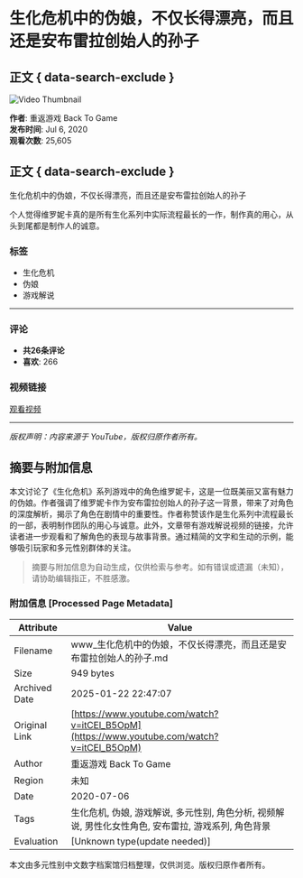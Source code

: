 # 生化危机中的伪娘，不仅长得漂亮，而且还是安布雷拉创始人的孙子

## 正文 { data-search-exclude }


![Video Thumbnail](https://i.ytimg.com/vi/hYwaL0qzgRg/hqdefault.jpg?sqp=-oaymwEmCKgBEF5IWvKriqkDGQgBFQAAiEIYAdgBAeIBCggYEAIYBjgBQAE=&rs=AOn4CLCSdwLHQsfYYMrMToDtbrxcjOAo2g)

**作者**: 重返游戏 Back To Game  
**发布时间**: Jul 6, 2020  
**观看次数**: 25,605  

## 正文 { data-search-exclude }

生化危机中的伪娘，不仅长得漂亮，而且还是安布雷拉创始人的孙子

个人觉得维罗妮卡真的是所有生化系列中实际流程最长的一作，制作真的用心，从头到尾都是制作人的诚意。

### 标签
- 生化危机
- 伪娘
- 游戏解说

---

### 评论
- **共26条评论**
- **喜欢**: 266

### 视频链接
[观看视频](https://www.youtube.com/watch?v=hYwaL0qzgRg) 

---

*版权声明：内容来源于 YouTube，版权归原作者所有。*
<!-- tcd_original_link https://www.youtube.com/watch?v=itCEl_B5OpM -->


## 摘要与附加信息

<!-- tcd_abstract -->
本文讨论了《生化危机》系列游戏中的角色维罗妮卡，这是一位既美丽又富有魅力的伪娘。作者强调了维罗妮卡作为安布雷拉创始人的孙子这一背景，带来了对角色的深度解析，揭示了角色在剧情中的重要性。作者称赞该作是生化系列中流程最长的一部，表明制作团队的用心与诚意。此外，文章带有游戏解说视频的链接，允许读者进一步观看和了解角色的表现与故事背景。通过精简的文字和生动的示例，能够吸引玩家和多元性别群体的关注。
<!-- tcd_abstract_end -->

> 摘要与附加信息为自动生成，仅供检索与参考。如有错误或遗漏（未知），请协助编辑指正，不胜感激。

### 附加信息 [Processed Page Metadata]

| Attribute       | Value                                  |
|-----------------|----------------------------------------|
| Filename        | www_生化危机中的伪娘，不仅长得漂亮，而且还是安布雷拉创始人的孙子.md                             |
| Size            | 949 bytes                           |
| Archived Date   | 2025-01-22 22:47:07                             |
| Original Link   | [https://www.youtube.com/watch?v=itCEl_B5OpM](https://www.youtube.com/watch?v=itCEl_B5OpM)                       |
| Author          | 重返游戏 Back To Game                               |
| Region          | 未知                               |
| Date            | 2020-07-06                                 |
| Tags            | 生化危机, 伪娘, 游戏解说, 多元性别, 角色分析, 视频解说, 男性化女性角色, 安布雷拉, 游戏系列, 角色背景                                 |
| Evaluation            | [Unknown type(update needed)]                                 |
<!-- tcd_table_end -->

本文由多元性别中文数字档案馆归档整理，仅供浏览。版权归原作者所有。
